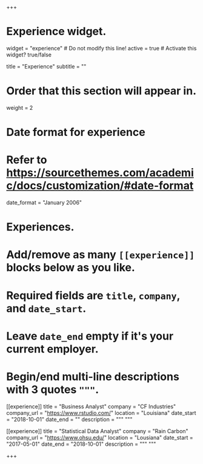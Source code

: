 +++
# Experience widget.
widget = "experience"  # Do not modify this line!
active = true  # Activate this widget? true/false

title = "Experience"
subtitle = ""

# Order that this section will appear in.
weight = 2

# Date format for experience
#   Refer to https://sourcethemes.com/academic/docs/customization/#date-format
date_format = "January 2006"

# Experiences.
#   Add/remove as many `[[experience]]` blocks below as you like.
#   Required fields are `title`, `company`, and `date_start`.
#   Leave `date_end` empty if it's your current employer.
#   Begin/end multi-line descriptions with 3 quotes `"""`.
[[experience]]
  title = "Business Analyst"
  company = "CF Industries"
  company_url = "https://www.rstudio.com/"
  location = "Louisiana"
  date_start = "2018-10-01"
  date_end = ""
  description = """
  """

[[experience]]
  title = "Statistical Data Analyst"
  company = "Rain Carbon"
  company_url = "https://www.ohsu.edu/"
  location = "Lousiana"
  date_start = "2017-05-01"
  date_end = "2018-10-01"
  description = """ """

+++